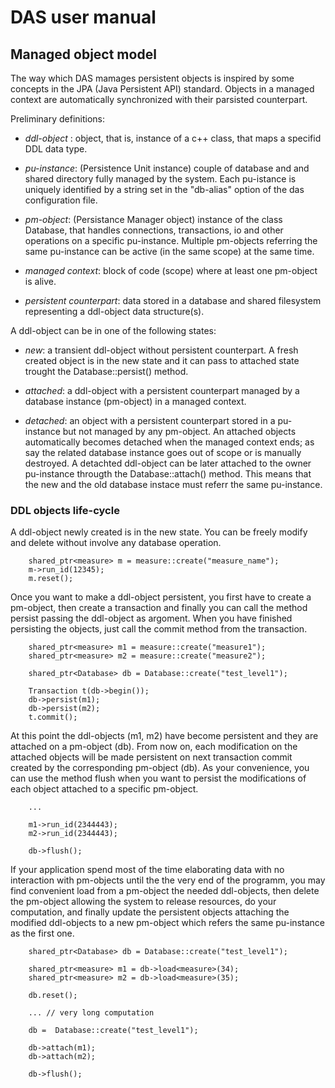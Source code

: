 DAS user manual
===============


Managed object model
--------------------

The way which DAS mamages persistent objects is inspired by some concepts in the JPA (Java Persistent
API) standard. Objects in a managed context are automatically synchronized with their parsisted
counterpart.

Preliminary definitions:

  * _ddl-object_ : object, that is, instance of a c++ class, that maps a specifid DDL data type.
  
  * _pu-instance_: (Persistence Unit instance) couple of database and and shared directory fully managed
	  by the system. Each pu-istance is uniquely identified by a string set in the "db-alias" option
	  of the das configuration file.
	  
  * _pm-object_: (Persistance Manager object) instance of the class Database, that handles connections,
	 transactions, io and other operations on a specific pu-instance.
	 Multiple pm-objects referring the same pu-instance can be active (in the same scope) at
	 the same time.
	 
  * _managed context_: block of code (scope) where at least one pm-object is alive.

  * _persistent counterpart_: data stored in a database and shared filesystem representing
	  a ddl-object data structure(s).
    
A ddl-object can be in one of the following states:

  - _new_: a transient ddl-object without persistent counterpart.
	  A fresh created object is in the new state and it can pass to attached state trought
	  the Database::persist() method.
	  
  - _attached_: a ddl-object with a persistent counterpart managed by a database instance 
      (pm-object) in a managed context.
	  
  - _detached_: an object with a persistent counterpart stored in a pu-instance but not managed
	  by any pm-object.  An attached objects automatically becomes detached when the managed context
	  ends; as say the related database instance goes out of scope or is manually destroyed.
	  A detachted ddl-object can be later attached to the owner pu-instance througth the
	  Database::attach() method. This means that the new and the old database instace must referr the
	  same pu-instance.

### DDL objects life-cycle ###

A ddl-object newly created is in the new state. You can be freely modify and delete without involve
any database operation.

~~~{.cpp} 
    shared_ptr<measure> m = measure::create("measure_name");
    m->run_id(12345);
    m.reset();
~~~

Once you want to make a ddl-object persistent, you first have to create a pm-object, then create a
transaction and finally you can call the method persist passing the ddl-object as argoment.
When you have finished persisting the objects, just call the commit method from the transaction.

~~~{.cpp} 
    shared_ptr<measure> m1 = measure::create("measure1");
    shared_ptr<measure> m2 = measure::create("measure2");
	
    shared_ptr<Database> db = Database::create("test_level1");
	
    Transaction t(db->begin());
    db->persist(m1);
    db->persist(m2);
    t.commit();
~~~
	
At this point the ddl-objects (m1, m2) have become persistent and they are attached on a 
pm-object (db). From now on, each modification on the attached objects will be made persistent on next
transaction commit created by the corresponding pm-object (db). As your convenience, you can use
the method flush when you want to persist the modifications of each object attached to a specific
pm-object.

~~~{.cpp} 
    ...

    m1->run_id(2344443);
    m2->run_id(2344443);

    db->flush();
~~~

If your application spend most of the time elaborating data with no interaction with pm-objects until
the the very end of the programm, you may find convenient load from a pm-object the needed 
ddl-objects, then delete the pm-object allowing the system to release resources, do your 
computation, and finally update the persistent objects attaching the modified ddl-objects to a new
pm-object which refers the same pu-instance as the first one.


~~~{.cpp}
    shared_ptr<Database> db = Database::create("test_level1");

    shared_ptr<measure> m1 = db->load<measure>(34);
    shared_ptr<measure> m2 = db->load<measure>(35);

    db.reset();	

    ... // very long computation

    db =  Database::create("test_level1");

    db->attach(m1);
    db->attach(m2);

    db->flush();
~~~
